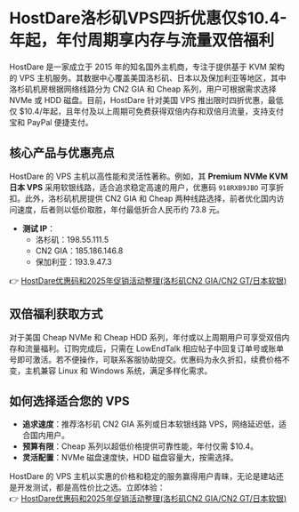 # HostDare洛杉矶VPS四折优惠仅$10.4-年起，年付周期享内存与流量双倍福利

HostDare 是一家成立于 2015 年的知名国外主机商，专注于提供基于 KVM 架构的 VPS 主机服务。其数据中心覆盖美国洛杉矶、日本以及保加利亚等地区，其中洛杉矶机房根据网络线路分为 CN2 GIA 和 Cheap 系列，用户可根据需求选择 NVMe 或 HDD 磁盘。目前，HostDare 针对美国 VPS 推出限时四折优惠，最低仅 $10.4/年起，且年付及以上周期可免费获得双倍内存和双倍月流量，支持支付宝和 PayPal 便捷支付。

## 核心产品与优惠亮点

HostDare 的 VPS 主机以高性能和灵活性著称。例如，其 **Premium NVMe KVM 日本 VPS** 采用软银线路，适合追求稳定高速的用户，优惠码 `918RXB9JBO` 可享折扣。此外，洛杉矶机房提供 CN2 GIA 和 Cheap 两种线路选择，前者优化国内访问速度，后者则以低价取胜，年付最低折合人民币约 73.8 元。

- **测试 IP**：
  - 洛杉矶：198.55.111.5
  - CN2 GIA：185.186.146.8
  - 保加利亚：193.9.47.3

👉 [HostDare优惠码和2025年促销活动整理(洛杉矶CN2 GIA/CN2 GT/日本软银)](https://bit.ly/hostdare)

## 双倍福利获取方式

对于美国 Cheap NVMe 和 Cheap HDD 系列，年付或以上周期用户可享受双倍内存和流量福利。订购完成后，只需在 LowEndTalk 相应帖子中回复订单号或账单号即可激活。若不便操作，可联系客服协助提交。优惠码为永久折扣，续费价格不变，主机兼容 Linux 和 Windows 系统，满足多样化需求。

## 如何选择适合您的 VPS

- **追求速度**：推荐洛杉矶 CN2 GIA 系列或日本软银线路 VPS，网络延迟低，适合国内用户。
- **预算有限**：Cheap 系列以超低价格提供可靠性能，年付仅需 $10.4。
- **灵活配置**：NVMe 磁盘速度快，HDD 磁盘容量大，按需选择。

HostDare 的 VPS 主机以实惠的价格和稳定的服务赢得用户青睐，无论是建站还是开发测试，都是高性价比之选。立即体验：  
👉 [HostDare优惠码和2025年促销活动整理(洛杉矶CN2 GIA/CN2 GT/日本软银)](https://bit.ly/hostdare)